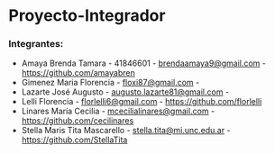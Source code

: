 # Proyecto-Integrador
### Integrantes:
- Amaya Brenda Tamara - 41846601 - brendaamaya9@gmail.com - https://github.com/amayabren
- Gimenez Maria Florencia - floxi87@gmail.com - 
- Lazarte José Augusto - augusto.lazarte81@gmail.com - 
- Lelli Florencia - florlelli6@gmail.com - https://github.com/florlelli
- Linares María Cecilia - mcecilialinares@gmail.com - https://github.com/cecilinares
- Stella Maris Tita Mascarello - stella.tita@mi.unc.edu.ar - https://github.com/StellaTita
